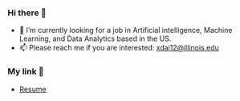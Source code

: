 ### Hi there 👋

<!--
**XiongjieDai/XiongjieDai** is a ✨ _special_ ✨ repository because its `README.md` (this file) appears on your GitHub profile.

Here are some ideas to get you started:

- 🔭 I’m currently working on ...
- 🌱 I’m currently learning ...
- 👯 I’m looking to collaborate on ...
- 🤔 I’m looking for help with ...
- 💬 Ask me about ...
- 📫 How to reach me: ...
- 😄 Pronouns: ...
- ⚡ Fun fact: ...
-->
- 🔭 I’m currently looking for a job in Artificial intelligence, Machine Learning, and Data Analytics based in the US.
- 📫 Please reach me if you are interested: xdai12@illinois.edu
  
### My link 🔗
- [Resume](https://github.com/ggerganov/llama.cpp](https://media.licdn.com/dms/document/media/D4D2DAQFuBmH3-0ab3Q/profile-treasury-document-pdf-analyzed/0/1708654478735?e=1709769600&v=beta&t=Qrr_m2ozDh9nVwgqMz1Fl-XczDOMHfnFHKoGcsbf5Bw)https://media.licdn.com/dms/document/media/D4D2DAQFuBmH3-0ab3Q/profile-treasury-document-pdf-analyzed/0/1708654478735?e=1709769600&v=beta&t=Qrr_m2ozDh9nVwgqMz1Fl-XczDOMHfnFHKoGcsbf5Bw)
